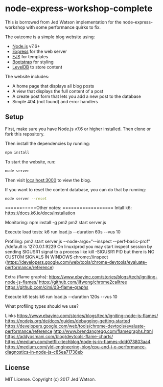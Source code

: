 # node-express-workshop-complete

This is borrowed from Jed Watson implementation for the node-express-workshop with some performance quirks to fix.

The outcome is a simple blog website using:

* [Node.js](https://nodejs.org/) v7.6+
* [Express](http://expressjs.com/) for the web server
* [EJS](http://ejs.co/) for templates
* [Bootstrap](https://v4-alpha.getbootstrap.com/) for styling
* [LevelDB](https://github.com/Level/levelup) to store content

The website includes:

* A home page that displays all blog posts
* A view that displays the full content of a post
* A create post form that lets you add a new post to the database
* Simple 404 (not found) and error handlers

## Setup

First, make sure you have Node.js v7.6 or higher installed. Then clone or fork this repository.

Then install the dependencies by running:

```sh
npm install
```

To start the website, run:

```sh
node server
```

Then visit [localhost:3000](http://localhost:3000) to view the blog.

If you want to reset the content database, you can do that by running:

```sh
node server --reset
```
===========Other notes: ==================
Intall k6: https://docs.k6.io/docs/installation

Monitoring:
npm install -g pm2
pm2 start server.js

Execute load tests:
k6 run load.js --duration 60s --vus 10


Profiling:
pm2 start server.js --node-args="--inspect --perf-basic-prof" //default is 127.0.0.1:9229 On linux\prod you may start inspect session by sending SIGUSR1 signal to a process like kill -SIGUSR1 PID but there is NO CUSTOM SIGNALS IN WINDOWS 
chrome://inspect    (https://developers.google.com/web/tools/chrome-devtools/evaluate-performance/reference)

Extra (flame graphs): 
https://www.ebayinc.com/stories/blogs/tech/igniting-node-js-flames/
https://github.com/jlfwong/chrome2calltree
https://github.com/cimi/d3-flame-graphs


Execute k6 tests
k6 run load.js --duration 120s --vus 10

What profiling types should we use?

Links
https://www.ebayinc.com/stories/blogs/tech/igniting-node-js-flames/
https://nodejs.org/de/docs/guides/debugging-getting-started
https://developers.google.com/web/tools/chrome-devtools/evaluate-performance/reference
http://www.brendangregg.com/flamegraphs.html
https://addyosmani.com/blog/devtools-flame-charts/
https://medium.com/netflix-techblog/node-js-in-flames-ddd073803aa4
https://medium.com/yld-engineering-blog/cpu-and-i-o-performance-diagnostics-in-node-js-c85ea71738eb




## License

MIT License. Copyright (c) 2017 Jed Watson.
